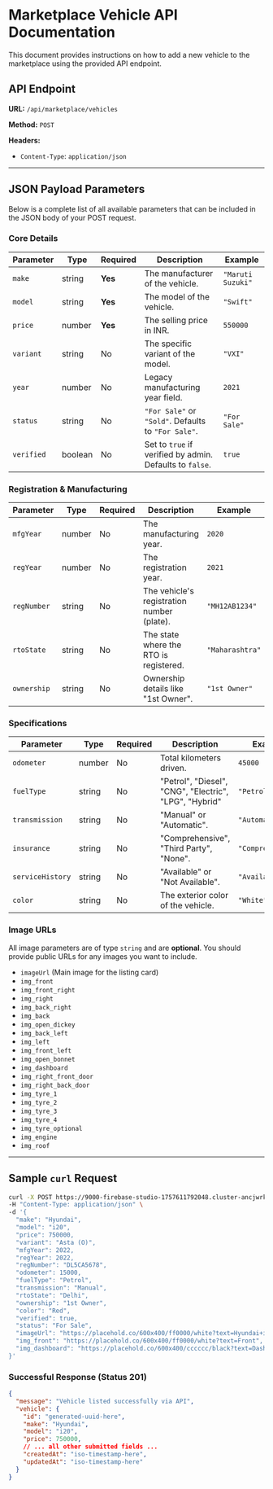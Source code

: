 
# Marketplace Vehicle API Documentation

This document provides instructions on how to add a new vehicle to the marketplace using the provided API endpoint.

## API Endpoint

**URL:** `/api/marketplace/vehicles`

**Method:** `POST`

**Headers:**
- `Content-Type`: `application/json`

---

## JSON Payload Parameters

Below is a complete list of all available parameters that can be included in the JSON body of your POST request.

### Core Details
| Parameter  | Type   | Required | Description                               | Example               |
|------------|--------|----------|-------------------------------------------|-----------------------|
| `make`     | string | **Yes**  | The manufacturer of the vehicle.          | `"Maruti Suzuki"`     |
| `model`    | string | **Yes**  | The model of the vehicle.                 | `"Swift"`             |
| `price`    | number | **Yes**  | The selling price in INR.                 | `550000`              |
| `variant`  | string | No       | The specific variant of the model.        | `"VXI"`               |
| `year`     | number | No       | Legacy manufacturing year field.          | `2021`                |
| `status`   | string | No       | `"For Sale"` or `"Sold"`. Defaults to `"For Sale"`. | `"For Sale"`          |
| `verified` | boolean| No       | Set to `true` if verified by admin. Defaults to `false`. | `true`                |


### Registration & Manufacturing
| Parameter    | Type   | Required | Description                               | Example               |
|--------------|--------|----------|-------------------------------------------|-----------------------|
| `mfgYear`    | number | No       | The manufacturing year.                   | `2020`                |
| `regYear`    | number | No       | The registration year.                    | `2021`                |
| `regNumber`  | string | No       | The vehicle's registration number (plate).| `"MH12AB1234"`        |
| `rtoState`   | string | No       | The state where the RTO is registered.    | `"Maharashtra"`       |
| `ownership`  | string | No       | Ownership details like "1st Owner".       | `"1st Owner"`         |


### Specifications
| Parameter      | Type   | Required | Description                               | Example               |
|----------------|--------|----------|-------------------------------------------|-----------------------|
| `odometer`     | number | No       | Total kilometers driven.                  | `45000`               |
| `fuelType`     | string | No       | "Petrol", "Diesel", "CNG", "Electric", "LPG", "Hybrid" | `"Petrol"`            |
| `transmission` | string | No       | "Manual" or "Automatic".                  | `"Automatic"`         |
| `insurance`    | string | No       | "Comprehensive", "Third Party", "None".   | `"Comprehensive"`     |
| `serviceHistory`| string| No       | "Available" or "Not Available".           | `"Available"`         |
| `color`        | string | No       | The exterior color of the vehicle.        | `"White"`             |


### Image URLs
All image parameters are of type `string` and are **optional**. You should provide public URLs for any images you want to include.

- `imageUrl` (Main image for the listing card)
- `img_front`
- `img_front_right`
- `img_right`
- `img_back_right`
- `img_back`
- `img_open_dickey`
- `img_back_left`
- `img_left`
- `img_front_left`
- `img_open_bonnet`
- `img_dashboard`
- `img_right_front_door`
- `img_right_back_door`
- `img_tyre_1`
- `img_tyre_2`
- `img_tyre_3`
- `img_tyre_4`
- `img_tyre_optional`
- `img_engine`
- `img_roof`

---

## Sample `curl` Request

```bash
curl -X POST https://9000-firebase-studio-1757611792048.cluster-ancjwrkgr5dvux4qug5rbzyc2y.cloudworkstations.dev/api/marketplace/vehicles \
-H "Content-Type: application/json" \
-d '{
  "make": "Hyundai",
  "model": "i20",
  "price": 750000,
  "variant": "Asta (O)",
  "mfgYear": 2022,
  "regYear": 2022,
  "regNumber": "DL5CA5678",
  "odometer": 15000,
  "fuelType": "Petrol",
  "transmission": "Manual",
  "rtoState": "Delhi",
  "ownership": "1st Owner",
  "color": "Red",
  "verified": true,
  "status": "For Sale",
  "imageUrl": "https://placehold.co/600x400/ff0000/white?text=Hyundai+i20",
  "img_front": "https://placehold.co/600x400/ff0000/white?text=Front",
  "img_dashboard": "https://placehold.co/600x400/cccccc/black?text=Dashboard"
}'
```

### Successful Response (Status 201)
```json
{
  "message": "Vehicle listed successfully via API",
  "vehicle": {
    "id": "generated-uuid-here",
    "make": "Hyundai",
    "model": "i20",
    "price": 750000,
    // ... all other submitted fields ...
    "createdAt": "iso-timestamp-here",
    "updatedAt": "iso-timestamp-here"
  }
}
```
